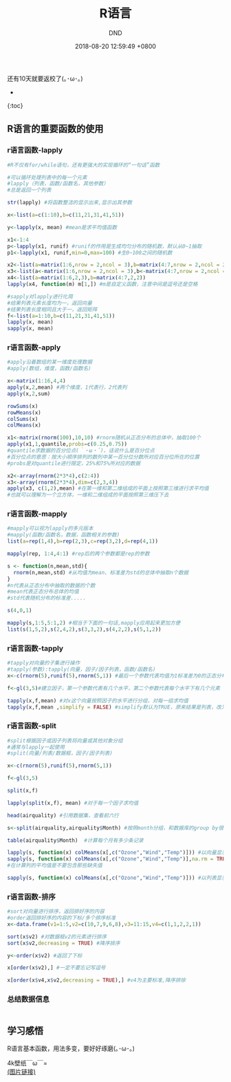 ﻿---
layout: post
title:  "R语言"
date:   2018-08-20 12:59:49 +0800
categories: R-program-language
tags: R-program-language
img: http://or4d8nhvk.bkt.clouddn.com/18-8-20/81492620.jpg
author: DND
---

还有10天就要返校了(｡･ω･｡)

* 
{:toc}

## R语言的重要函数的使用
### r语言函数-lapply
```r
#R不仅有for/while语句，还有更强大的实现循环的“一句话”函数

#可以循环处理列表中的每一个元素
#lapply（列表，函数/函数名，其他参数）
#总是返回一个列表

str(lapply) #将函数整洁的显示出来,显示出其参数

x<-list(a=c(1:10),b=c(11,21,31,41,51))

y<-lapply(x, mean) #mean是求平均值函数

x1<-1:4
p<-lapply(x1, runif) #runif的作用是生成均匀分布的随机数，默认从0~1抽取
p1<-lapply(x1, runif,min=0,max=100) #生0~100之间的随机数

x2<-list(a=matrix(1:6,nrow = 2,ncol = 3),b=matrix(4:7,nrow = 2,ncol = 2))
x3<-list(a<-matrix(1:6,nrow = 2,ncol = 3),b<-matrix(4:7,nrow = 2,ncol = 2))
x4<-list(a=matrix(1:6,2,3),b=matrix(4:7,2,2))
lapply(x4, function(m) m[1,]) #m是自定义函数，注意中间是逗号还是空格

#sapply对lapply进行化简
#结果列表元素长度均为一，返回向量
#结果列表长度相同且大于一，返回矩阵
f<-list(a=1:10,b=c(11,21,31,41,51))
lapply(x, mean)
sapply(x, mean)
```
### r语言函数-apply
```r
#apply沿着数组的某一维度处理数据
#apply(数组，维度，函数/函数名)

x<-matrix(1:16,4,4)
apply(x,2,mean) #两个维度，1代表行，2代表列
apply(x,2,sum)

rowSums(x)
rowMeans(x)
colSums(x)
colMeans(x)

x1<-matrix(rnorm(100),10,10) #rnorm随机从正态分布的总体中，抽取100个
apply(x1,1,quantile,probs=c(0.25,0.75)) 
#quantile求数据的百分位点(｀・ω・´)，话说什么是百分位点
#百分位点的意思：按大小顺序排列的数列中某一百分位分数所对应百分位所在的位置
#probs是对quantile进行限定，25%和75%所对应的数据

x2<-array(rnorm(2*3*4),c(2:4))
x3<-array(rnorm(2*3*4),dim=c(2,3,4))
apply(x3, c(1,2),mean) #在第一维和第二维组成的平面上按照第三维进行求平均值
#也就可以理解为一个立方体，一维和二维组成的平面按照第三维压下去
```


### r语言函数-mapply
```r
#mapply可以视为lapply的多元版本
#mapply(函数/函数名，数据，函数相关的参数)
list(a=rep(1,4),b=rep(2,3),c=rep(3,2),d=rep(4,1))

mapply(rep, 1:4,4:1) #rep后的两个参数都是rep的参数

s <- function(n,mean,std){
  rnorm(n,mean,std) #从均值为mean、标准差为std的总体中抽取n个数据
}
#n代表从正态分布中抽取的数据的个数
#mean代表正态分布总体的均值
#std代表随机分布的标准差.....

s(4,0,1)

mapply(s,1:5,5:1,2) #相当于下面的一句话,mapply应用起来更加方便
list(s(1,5,2),s(2,4,2),s(3,3,2),s(4,2,2),s(5,1,2))

```


### r语言函数-tapply
```r
#tapply对向量的子集进行操作
#tapply(参数):tapply(向量，因子/因子列表，函数/函数名)
x<-c(rnorm(5),runif(5),rnorm(5,1)) #最后一个参数代表均值为1标准差为0的正态分布

f<-gl(3,5)#建立因子，第一个参数代表有几个水平，第二个参数代表每个水平下有几个元素

tapply(x,f,mean) #对x这个向量按照因子的水平进行分组，对每一组求均值
tapply(x,f,mean ,simplify = FALSE) #simplify默认为TRUE，原来结果是列表，改为FALSE后，变为了一个向量

```



### r语言函数-split
```r
#split根据因子或因子列表将向量或其他对象分组
#通常与lapply一起使用
#split(向量/列表/数据框，因子/因子列表)

x<-c(rnorm(5),runif(5),rnorm(5,1))

f<-gl(3,5)

split(x,f)

lapply(split(x,f), mean) #对于每一个因子求均值

head(airquality) #引用数据集，查看前六行

s<-split(airquality,airquality$Month) #按照month分组，和数据库的group by很像

table(airquality$Month)  #计算每个月有多少条记录

lapply(s, function(x) colMeans(x[,c("Ozone","Wind","Temp")])) #以向量显示结果
sapply(s, function(x) colMeans(x[,c("Ozone","Wind","Temp")],na.rm = TRUE))
#在计算列的平均值是不要包含那些缺失值

sapply(s, function(x) colMeans(x[,c("Ozone","Wind","Temp")])) #以列表显示结果
```

### r语言函数-排序
```r
#sort对向量进行排序，返回排好序的内容
#order返回排好序的内容的下标/多个排序标准
x<-data.frame(v1=1:5,v2=c(10,7,9,6,8),v3=11:15,v4=c(1,1,2,2,1))

sort(x$v2) #对数据框v2的元素进行排序
sort(x$v2,decreasing = TRUE) #降序排序

y<-order(x$v2) #返回了下标

x[order(x$v2),] #一定不要忘记写逗号

x[order(x$v4,x$v2,decreasing = TRUE),] #v4为主要标准,降序排徐
```

### 总结数据信息
```r

```

## 学习感悟
R语言基本函数，用法多变，要好好琢磨(｡･ω･｡)

4k壁纸￣ω￣=  
[(图片链接)](http://or4d8nhvk.bkt.clouddn.com/18-8-20/57117624.jpg)

